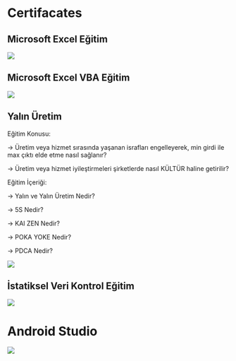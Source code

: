 # Certifacates

## Microsoft Excel Eğitim

![](https://i.hizliresim.com/a6x94k6.jpg)

## Microsoft Excel VBA Eğitim

![](https://i.hizliresim.com/scdc0ld.jpg)

## Yalın Üretim

Eğitim Konusu:

 -> Üretim veya hizmet sırasında yaşanan israfları engelleyerek, min girdi ile max çıktı elde etme nasıl sağlanır? 

 -> Üretim veya hizmet iyileştirmeleri şirketlerde nasıl KÜLTÜR haline getirilir?
 
Eğitim İçeriği:

 -> Yalın ve Yalın Üretim Nedir? 

 -> 5S Nedir?	 

 -> KAI ZEN Nedir?	 

 -> POKA YOKE Nedir?	 

 -> PDCA Nedir?	 

![](https://i.hizliresim.com/nj9hi3y.jpg)

## İstatiksel Veri Kontrol Eğitim

![](https://i.hizliresim.com/e6d636n.jpg)

# Android Studio
![](https://i.hizliresim.com/boxdp2x.jpg)

